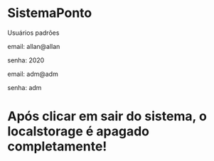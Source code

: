 # SistemaPonto

Usuários padrões

email: allan@allan

senha: 2020



email: adm@adm

senha: adm

# Após clicar em sair do sistema, o localstorage é apagado completamente!
